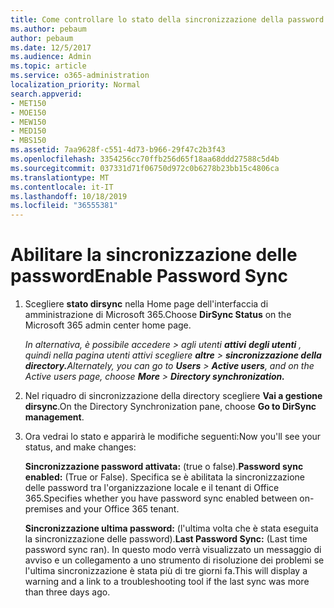 ```yaml
---
title: Come controllare lo stato della sincronizzazione della password
ms.author: pebaum
author: pebaum
ms.date: 12/5/2017
ms.audience: Admin
ms.topic: article
ms.service: o365-administration
localization_priority: Normal
search.appverid:
- MET150
- MOE150
- MEW150
- MED150
- MBS150
ms.assetid: 7aa9628f-c551-4d73-b966-29f47c2b3f43
ms.openlocfilehash: 3354256cc70ffb256d65f18aa68ddd27588c5d4b
ms.sourcegitcommit: 037331d71f06750d972c0b6278b23bb15c4806ca
ms.translationtype: MT
ms.contentlocale: it-IT
ms.lasthandoff: 10/18/2019
ms.locfileid: "36555381"
---
```

# <a name="enable-password-sync"></a><span data-ttu-id="a1a46-102">Abilitare la sincronizzazione delle password</span><span class="sxs-lookup"><span data-stu-id="a1a46-102">Enable Password Sync</span></span>

1.  <span data-ttu-id="a1a46-103">Scegliere **stato dirsync** nella Home page dell'interfaccia di amministrazione di Microsoft 365.</span><span class="sxs-lookup"><span data-stu-id="a1a46-103">Choose **DirSync Status** on the Microsoft 365 admin center home page.</span></span> 
    
     <span data-ttu-id="a1a46-104">*In alternativa, è possibile accedere \> agli utenti **attivi** **degli utenti** , quindi nella pagina utenti attivi scegliere **altre** \> **sincronizzazione della directory.***</span><span class="sxs-lookup"><span data-stu-id="a1a46-104">*Alternately, you can go to **Users** \> **Active users**, and on the Active users page, choose **More** \> **Directory synchronization.***</span></span> 
    
2. <span data-ttu-id="a1a46-105">Nel riquadro di sincronizzazione della directory scegliere **Vai a gestione dirsync**.</span><span class="sxs-lookup"><span data-stu-id="a1a46-105">On the Directory Synchronization pane, choose **Go to DirSync management**.</span></span> 
    
3. <span data-ttu-id="a1a46-106">Ora vedrai lo stato e apparirà le modifiche seguenti:</span><span class="sxs-lookup"><span data-stu-id="a1a46-106">Now you'll see your status, and make changes:</span></span>
    
    <span data-ttu-id="a1a46-107">**Sincronizzazione password attivata:** (true o false).</span><span class="sxs-lookup"><span data-stu-id="a1a46-107">**Password sync enabled:** (True or False).</span></span> <span data-ttu-id="a1a46-108">Specifica se è abilitata la sincronizzazione delle password tra l'organizzazione locale e il tenant di Office 365.</span><span class="sxs-lookup"><span data-stu-id="a1a46-108">Specifies whether you have password sync enabled between on-premises and your Office 365 tenant.</span></span> 
    
    <span data-ttu-id="a1a46-109">**Sincronizzazione ultima password:** (l'ultima volta che è stata eseguita la sincronizzazione delle password).</span><span class="sxs-lookup"><span data-stu-id="a1a46-109">**Last Password Sync:** (Last time password sync ran).</span></span> <span data-ttu-id="a1a46-110">In questo modo verrà visualizzato un messaggio di avviso e un collegamento a uno strumento di risoluzione dei problemi se l'ultima sincronizzazione è stata più di tre giorni fa.</span><span class="sxs-lookup"><span data-stu-id="a1a46-110">This will display a warning and a link to a troubleshooting tool if the last sync was more than three days ago.</span></span> 
    

